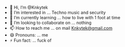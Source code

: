 - 👋 Hi, I’m @Knkytek
- 👀 I’m interested in ... Techno music and security
- 🌱 I’m currently learning ... how to live with 1 foot at time 
- 💞️ I’m looking to collaborate on ... nothing 
- 📫 How to reach me ... on mail Knkytek@gmail.com
- 😄 Pronouns: ... me
- ⚡ Fun fact: ... fuck of 

<!---
Knkytek/Knkytek is a ✨ special ✨ repository because its `README.md` (this file) appears on your GitHub profile.
You can click the Preview link to take a look at your changes.
--->
